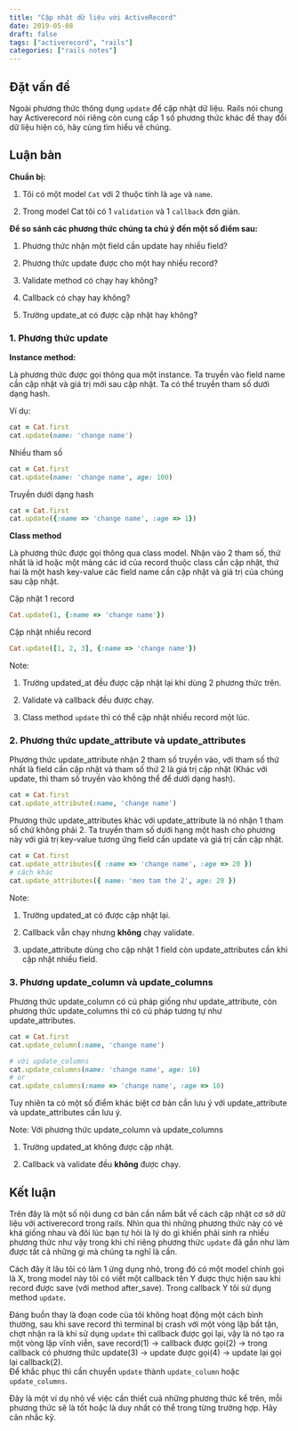 ```yaml
---
title: "Cập nhật dữ liệu với ActiveRecord"
date: 2019-05-08
draft: false
tags: ["activerecord", "rails"]
categories: ["rails notes"]
---
```


## Đặt vấn đề

Ngoài phương thức thông dụng `update` để cập nhật dữ liệu. Rails nói chung hay Activerecord nói riêng còn cung cấp 1 số phương thức khác để thay đổi dữ liệu hiện có, hãy cùng tìm hiểu về chúng.

## Luận bàn

**Chuẩn bị:**  

1. Tôi có một model `Cat` với 2 thuộc tính là `age` và `name`.

2. Trong model Cat tôi có 1 `validation` và 1 `callback` đơn giản.

**Để so sánh các phương thức chúng ta chú ý đến một số điểm sau:**  

1. Phương thức nhận một field cần update hay nhiều field?

2. Phương thức update được cho một hay nhiều record?

3. Validate method có chạy hay không?

4. Callback có chạy hay không?

5. Trường update_at có được cập nhật hay không?

### 1. Phương thức update

**Instance method:**  

Là phương thức được gọi thông qua một instance. Ta truyền vào field name cần cập nhật và giá trị mới sau cập nhật. Ta có thể truyền tham số dưới dạng hash.  

Ví dụ:

```ruby
cat = Cat.first
cat.update(name: 'change name')
```

Nhiều tham số  

```ruby
cat = Cat.first
cat.update(name: 'change name', age: 100)
```

Truyền dưới dạng hash  

```ruby
cat = Cat.first
cat.update({:name => 'change name', :age => 1})
```

**Class method**

Là phương thức được gọi thông qua class model. Nhận vào 2 tham số, thứ nhất là id hoặc một mảng các id của record thuộc class cần cập nhật, thứ hai là một hash key-value các field name cần cập nhật và giá trị của chúng sau cập nhật.   

Cập nhật 1 record  

```ruby
Cat.update(1, {:name => 'change name'})
```

Cập nhật nhiều record  

```ruby
Cat.update([1, 2, 3], {:name => 'change name'})
```

Note:   

1. Trường updated_at đều được cập nhật lại khi dùng 2 phương thức trên.

2. Validate và callback đều được chạy.

3. Class method `update` thì có thể cập nhật nhiều record một lúc.

### 2. Phương thức update_attribute và update_attributes

Phương thức update_attribute nhận 2 tham số truyền vào, với tham số thứ nhất là field cần cập nhật và tham số thứ 2 là giá trị cập nhật (Khác với update, thì tham số truyền vào không thể để dưới dạng hash).  

```ruby
cat = Cat.first
cat.update_attribute(:name, 'change name')
```

Phương thức update_attributes khác với update_attribute là nó nhận 1 tham số chứ không phải 2. Ta truyền tham số dưới hạng một hash cho phương này với giá trị key-value tương ứng field cần update và giá trị cần cập nhật.   

```ruby
cat = Cat.first
cat.update_attributes({ :name => 'change name', :age => 20 })
# cách khác
cat.update_attributes({ name: 'meo tam the 2', age: 20 })
```

Note:  

1. Trường updated_at có được cập nhật lại.

2. Callback vẫn chạy nhưng **không** chạy validate.

3. update_attribute dùng cho cập nhật 1 field còn update_attributes cần khi cập nhật nhiều field.

### 3. Phương update_column và update_columns

Phương thức update_column có cú pháp giống như update_attribute, còn phương thức update_columns thì có cú pháp tương tự như update_attributes.   

```ruby
cat = Cat.first
cat.update_column(:name, 'change name')

# với update_columns
cat.update_columns(name: 'change name', age: 10)
# or
cat.update_columns(:name => 'change name', :age => 10)
```

Tuy nhiên ta có một số điểm khác biệt cơ bản cần lưu ý với update_attribute và update_attributes cần lưu ý.  

Note: Với phương thức update_column và update_columns  

1. Trường updated_at không được cập nhật.

2. Callback và validate đều **không** được chạy.

## Kết luận

Trên đây là một số nội dung cơ bản cần nắm bắt về cách cập nhật cơ sở dữ liệu với activerecord trong rails. Nhìn qua thì những phương thức này có vẻ khá giống nhau và đôi lúc bạn tự hỏi là lý do gì khiến phải sinh ra nhiều phương thức như vậy trong khi chỉ riêng phương thức `update` đã gần như làm được tất cả những gì mà chúng ta nghĩ là cần.  

Cách đây ít lâu tôi có làm 1 ứng dụng nhỏ, trong đó có một model chính gọi là X, trong model này tôi có viết một callback tên Y được thực hiện sau khi record được save (với method after_save). Trong callback Y tôi sử dụng method `update`.

Đáng buồn thay là đoạn code của tôi không hoạt động một cách bình thường, sau khi save record thì terminal bị crash với một vòng lặp bất tận, chợt nhận ra là khi sử dụng `update` thì callback được gọi lại, vậy là nó tạo ra một vòng lặp vĩnh viễn, save record(1) -> callback được gọi(2) -> trong callback có phương thức update(3) -> update được gọi(4) -> update lại gọi lại callback(2).   
Để khắc phục thì cần chuyển `update` thành `update_column` hoặc `update_columns`.  

Đây là một ví dụ nhỏ về việc cần thiết cuả những phương thức kể trên, mỗi phương thức sẽ là tốt hoặc là duy nhất có thể trong từng trường hợp. Hãy cân nhắc kỹ.
